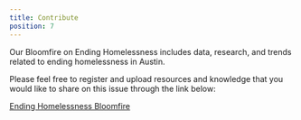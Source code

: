 ```yaml
---
title: Contribute
position: 7
---
```


Our Bloomfire on Ending Homelessness includes data, research, and trends related to ending homelessness in Austin. 

Please feel free to register and upload resources and knowledge that you would like to share on this issue through the link below:

[Ending Homelessness Bloomfire](https://endinghomelessness.bloomfire.com/?feed=recent)


